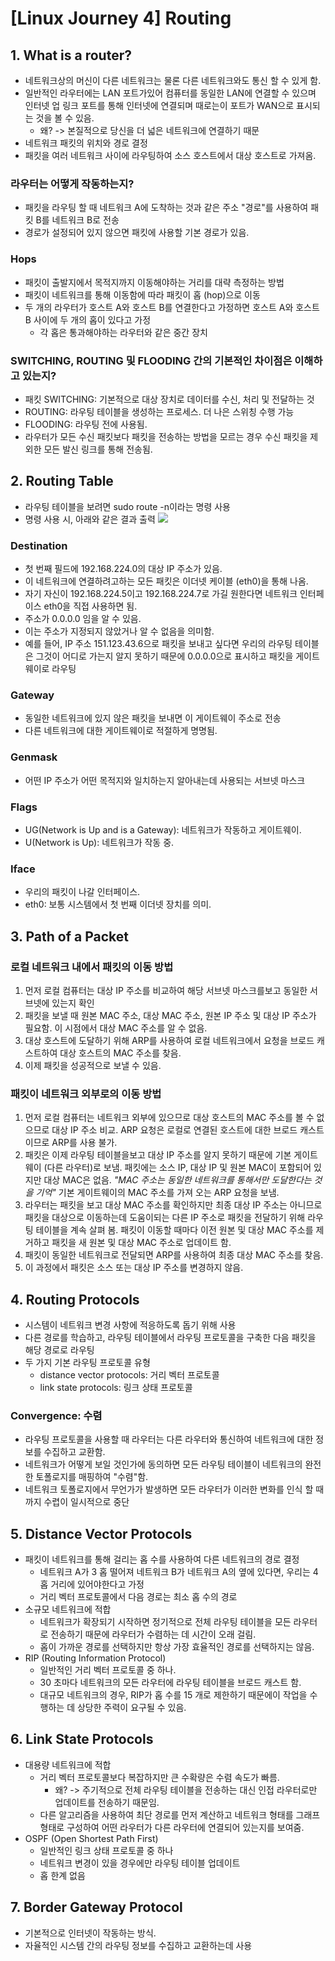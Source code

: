 # [Linux Journey 4] Routing
## 1. What is a router?
- 네트워크상의 머신이 다른 네트워크는 물론 다른 네트워크와도 통신 할 수 있게 함.
- 일반적인 라우터에는 LAN 포트가있어 컴퓨터를 동일한 LAN에 연결할 수 있으며 인터넷 업 링크 포트를 통해 인터넷에 연결되며 때로는이 포트가 WAN으로 표시되는 것을 볼 수 있음.
  - 왜? -> 본질적으로 당신을 더 넓은 네트워크에 연결하기 때문
- 네트워크 패킷의 위치와 경로 결정
- 패킷을 여러 네트워크 사이에 라우팅하여 소스 호스트에서 대상 호스트로 가져옴.

### 라우터는 어떻게 작동하는지?
- 패킷을 라우팅 할 때 네트워크 A에 도착하는 것과 같은 주소 "경로"를 사용하여 패킷 B를 네트워크 B로 전송
- 경로가 설정되어 있지 않으면 패킷에 사용할 기본 경로가 있음.

### Hops
- 패킷이 출발지에서 목적지까지 이동해야하는 거리를 대략 측정하는 방법
- 패킷이 네트워크를 통해 이동함에 따라 패킷이 홉 (hop)으로 이동
- 두 개의 라우터가 호스트 A와 호스트 B를 연결한다고 가정하면 호스트 A와 호스트 B 사이에 두 개의 홉이 있다고 가정
  - 각 홉은 통과해야하는 라우터와 같은 중간 장치

### SWITCHING, ROUTING 및 FLOODING 간의 기본적인 차이점은 이해하고 있는지?
- 패킷 SWITCHING: 기본적으로 대상 장치로 데이터를 수신, 처리 및 전달하는 것
- ROUTING: 라우팅 테이블을 생성하는 프로세스. 더 나은 스위칭 수행 가능
- FLOODING: 라우팅 전에 사용됨.
- 라우터가 모든 수신 패킷보다 패킷을 전송하는 방법을 모르는 경우 수신 패킷을 제외한 모든 발신 링크를 통해 전송됨.

## 2. Routing Table
- 라우팅 테이블을 보려면 sudo route -n이라는 명령 사용
- 명령 사용 시, 아래와 같은 결과 출력
  ![](https://user-images.githubusercontent.com/44868847/52488637-98b47c80-2c03-11e9-8095-23f133c1eab7.PNG)

### Destination
- 첫 번째 필드에 192.168.224.0의 대상 IP 주소가 있음.
- 이 네트워크에 연결하려고하는 모든 패킷은 이더넷 케이블 (eth0)을 통해 나옴.
- 자기 자신이 192.168.224.5이고 192.168.224.7로 가길 원한다면 네트워크 인터페이스 eth0을 직접 사용하면 됨.
- 주소가 0.0.0.0 임을 알 수 있음.
- 이는 주소가 지정되지 않았거나 알 수 없음을 의미함.
- 예를 들어, IP 주소 151.123.43.6으로 패킷을 보내고 싶다면 우리의 라우팅 테이블은 그것이 어디로 가는지 알지 못하기 때문에 0.0.0.0으로 표시하고 패킷을 게이트웨이로 라우팅

### Gateway
- 동일한 네트워크에 있지 않은 패킷을 보내면 이 게이트웨이 주소로 전송
- 다른 네트워크에 대한 게이트웨이로 적절하게 명명됨.

### Genmask
- 어떤 IP 주소가 어떤 목적지와 일치하는지 알아내는데 사용되는 서브넷 마스크 

### Flags
- UG(Network is Up and is a Gateway): 네트워크가 작동하고 게이트웨이.
- U(Network is Up): 네트워크가 작동 중.

### Iface
- 우리의 패킷이 나갈 인터페이스.
- eth0: 보통 시스템에서 첫 번째 이더넷 장치를 의미.

## 3. Path of a Packet
### 로컬 네트워크 내에서 패킷의 이동 방법
1. 먼저 로컬 컴퓨터는 대상 IP 주소를 비교하여 해당 서브넷 마스크를보고 동일한 서브넷에 있는지 확인
2. 패킷을 보낼 때 원본 MAC 주소, 대상 MAC 주소, 원본 IP 주소 및 대상 IP 주소가 필요함. 이 시점에서 대상 MAC 주소를 알 수 없음.
3. 대상 호스트에 도달하기 위해 ARP를 사용하여 로컬 네트워크에서 요청을 브로드 캐스트하여 대상 호스트의 MAC 주소를 찾음.
4. 이제 패킷을 성공적으로 보낼 수 있음.

### 패킷이 네트워크 외부로의 이동 방법
1. 먼저 로컬 컴퓨터는 네트워크 외부에 있으므로 대상 호스트의 MAC 주소를 볼 수 없으므로 대상 IP 주소 비교. ARP 요청은 로컬로 연결된 호스트에 대한 브로드 캐스트이므로 ARP를 사용 불가.
2. 패킷은 이제 라우팅 테이블을보고 대상 IP 주소를 알지 못하기 때문에 기본 게이트웨이 (다른 라우터)로 보냄. 패킷에는 소스 IP, 대상 IP 및 원본 MAC이 포함되어 있지만 대상 MAC은 없음. *"MAC 주소는 동일한 네트워크를 통해서만 도달한다는 것을 기억"* 기본 게이트웨이의 MAC 주소를 가져 오는 ARP 요청을 보냄.
3. 라우터는 패킷을 보고 대상 MAC 주소를 확인하지만 최종 대상 IP 주소는 아니므로 패킷을 대상으로 이동하는데 도움이되는 다른 IP 주소로 패킷을 전달하기 위해 라우팅 테이블을 계속 살펴 봄. 패킷이 이동할 때마다 이전 원본 및 대상 MAC 주소를 제거하고 패킷을 새 원본 및 대상 MAC 주소로 업데이트 함.
4. 패킷이 동일한 네트워크로 전달되면 ARP를 사용하여 최종 대상 MAC 주소를 찾음.
5. 이 과정에서 패킷은 소스 또는 대상 IP 주소를 변경하지 않음.


## 4. Routing Protocols
- 시스템이 네트워크 변경 사항에 적응하도록 돕기 위해 사용
- 다른 경로를 학습하고, 라우팅 테이블에서 라우팅 프로토콜을 구축한 다음 패킷을 해당 경로로 라우팅
- 두 가지 기본 라우팅 프로토콜 유형
  - distance vector protocols: 거리 벡터 프로토콜
  - link state protocols: 링크 상태 프로토콜

### Convergence: 수렴
- 라우팅 프로토콜을 사용할 때 라우터는 다른 라우터와 통신하여 네트워크에 대한 정보를 수집하고 교환함.
- 네트워크가 어떻게 보일 것인가에 동의하면 모든 라우팅 테이블이 네트워크의 완전한 토폴로지를 매핑하여 "수렴"함.
- 네트워크 토폴로지에서 무언가가 발생하면 모든 라우터가 이러한 변화를 인식 할 때까지 수렵이 일시적으로 중단

## 5. Distance Vector Protocols
- 패킷이 네트워크를 통해 걸리는 홉 수를 사용하여 다른 네트워크의 경로 결정
  - 네트워크 A가 3 홉 떨어져 네트워크 B가 네트워크 A의 옆에 있다면, 우리는 4 홉 거리에 있어야한다고 가정
  - 거리 벡터 프로토콜에서 다음 경로는 최소 홉 수의 경로
- 소규모 네트워크에 적합
  - 네트워크가 확장되기 시작하면 정기적으로 전체 라우팅 테이블을 모든 라우터로 전송하기 때문에 라우터가 수렴하는 데 시간이 오래 걸림.
  - 홉이 가까운 경로를 선택하지만 항상 가장 효율적인 경로를 선택하지는 않음.
- RIP (Routing Information Protocol)
  - 일반적인 거리 벡터 프로토콜 중 하나.
  - 30 초마다 네트워크의 모든 라우터에 라우팅 테이블을 브로드 캐스트 함.
  - 대규모 네트워크의 경우, RIP가 홉 수를 15 개로 제한하기 때문에이 작업을 수행하는 데 상당한 주력이 요구될 수 있음.

## 6. Link State Protocols
- 대용량 네트워크에 적합
  - 거리 벡터 프로토콜보다 복잡하지만 큰 수확량은 수렴 속도가 빠름.
    - 왜? -> 주기적으로 전체 라우팅 테이블을 전송하는 대신 인접 라우터로만 업데이트를 전송하기 때문임.
  - 다른 알고리즘을 사용하여 최단 경로를 먼저 계산하고 네트워크 형태를 그래프 형태로 구성하여 어떤 라우터가 다른 라우터에 연결되어 있는지를 보여줌.
- OSPF (Open Shortest Path First)
  - 일반적인 링크 상태 프로토콜 중 하나
  - 네트워크 변경이 있을 경우에만 라우팅 테이블 업데이트
  - 홉 한계 없음

## 7. Border Gateway Protocol
- 기본적으로 인터넷이 작동하는 방식.
- 자율적인 시스템 간의 라우팅 정보를 수집하고 교환하는데 사용
